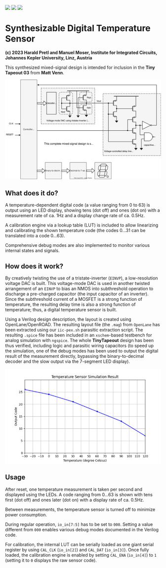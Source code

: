 ![](../../workflows/gds/badge.svg) ![](../../workflows/docs/badge.svg) ![](../../workflows/test/badge.svg)

# Synthesizable Digital Temperature Sensor

**(c) 2023 Harald Pretl and Manuel Moser, Institute for Integrated Circuits, Johannes Kepler University, Linz, Austria**

This synthesized mixed-signal design is intended for inclusion in the **Tiny Tapeout 03** from **Matt Venn**.

![Synthesized digital temperature sensor](doc/synthesized_temperature_sensor.svg)

## What does it do?

A temperature-dependent digital code (a value ranging from 0 to 63) is output using an LED display, showing tens (dot off) and ones (dot on) with a measurement rate of ca. 1Hz and a display change rate of ca. 0.5Hz.

A calibration engine via a lookup table (LUT) is included to allow linearizing and calibrating the shown temperature code (the codes 0...31 can be translated into a code 0...63).

Comprehensive debug modes are also implemented to monitor various internal states and signals.

## How does it work?

By creatively twisting the use of a tristate-inverter (`EINVP`), a low-resolution voltage DAC is built. This voltage-mode DAC is used in another twisted arrangement of an `EINVP` to bias an NMOS into subthreshold operation to discharge a pre-charged capacitor (the input capacitor of an inverter). Since the subthreshold current of a MOSFET is a strong function of temperature, the resulting delay time is also a strong function of temperature; thus, a digital temperature sensor is built.

Using a Verilog design description, the layout is created using OpenLane/OpenROAD. The resulting layout file (the `.mag`) from `OpenLane` has been extracted using our `iic-pex.sh` parasitic extraction script. The resulting `.spice` file has been included in an `xschem`-based testbench for analog simulation with `ngspice`. The whole **TinyTapeout** design has been thus verified, including logic and parasitic wiring capacitors (to speed up the simulation, one of the debug modes has been used to output the digital result of the measurement directly, bypassing the binary-to-decimal decoder and the slow output via the 7-segment LED display).

![Digital temperature sensor simulation result](doc/sensor_simulation_result.png)

## Usage

After reset, one temperature measurement is taken per second and displayed using the LEDs. A code ranging from 0...63 is shown with tens first (dot off) and ones later (dot on) with a display rate of ca. 0.5Hz.

Between measurements, the temperature sensor is turned off to minimize power consumption.

During regular operation, `io_in[7:5]` has to be set to `000`. Setting a value different from `000` enables various debug modes documented in the Verilog code.

For calibration, the internal LUT can be serially loaded as one giant serial register by using `CAL_CLK` (`io_in[2]`) and `CAL_DAT` (`io_in[3]`). Once fully loaded, the calibration engine is enabled by setting `CAL_ENA` (`io_in[4]`) to `1` (setting it to `0` displays the raw sensor code).
